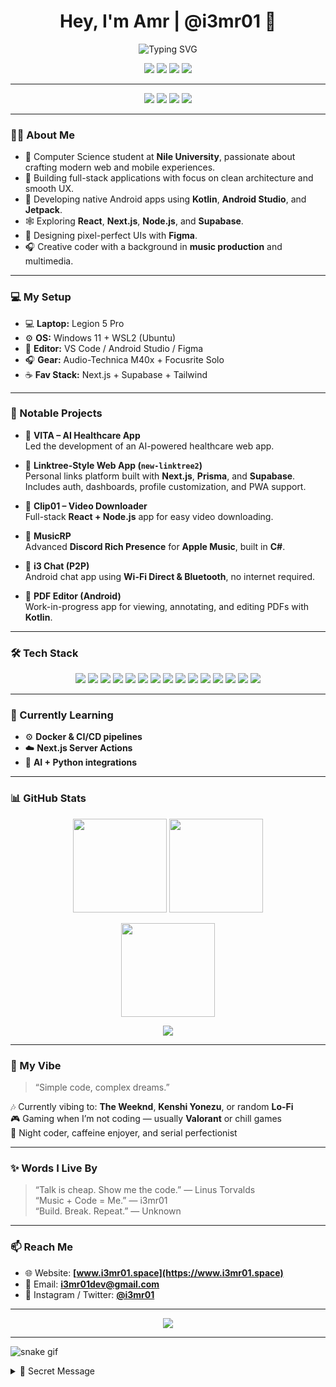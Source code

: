 <!-- Profile README for @i3mr01 -->
<h1 align="center">Hey, I'm Amr | @i3mr01 👋</h1>

<p align="center">
  <img src="https://readme-typing-svg.demolab.com?font=Fira+Code&pause=1000&center=true&vCenter=true&width=500&lines=Computer+Science+Student;Full-Stack+Developer;UI%2FUX+Designer;Music+Producer" alt="Typing SVG" />
</p>

<p align="center">
  <a href="https://www.i3mr01.space"><img src="https://img.shields.io/badge/Portfolio-i3mr01.space-brightgreen?logo=googlechrome&logoColor=white"></a>
  <a href="mailto:i3mr01dev@gmail.com"><img src="https://img.shields.io/badge/Email-i3mr01dev%40gmail.com-informational?logo=gmail"></a>
  <a href="https://www.linkedin.com/in/i3mr01"><img src="https://img.shields.io/badge/LinkedIn-Amr%20Khaled-blue?logo=linkedin"></a>
  <img src="https://komarev.com/ghpvc/?username=i3mr01&label=Profile%20views&color=brightgreen" />
</p>

---

<p align="center">
  <img src="https://img.shields.io/badge/Code%20Time-Night%20Owl%20🌙-purple?style=for-the-badge">
  <img src="https://img.shields.io/badge/Coffee-Powered☕-brown?style=for-the-badge">
  <img src="https://img.shields.io/badge/Linux-Lover🐧-black?style=for-the-badge">
  <img src="https://img.shields.io/badge/Music-Addict🎧-blue?style=for-the-badge">
</p>

---

### 🧑‍💻 About Me
- 🏫 Computer Science student at **Nile University**, passionate about crafting modern web and mobile experiences.  
- 🚀 Building full-stack applications with focus on clean architecture and smooth UX.  
- 📱 Developing native Android apps using **Kotlin**, **Android Studio**, and **Jetpack**.  
- 🕸️ Exploring **React**, **Next.js**, **Node.js**, and **Supabase**.  
- 🎨 Designing pixel-perfect UIs with **Figma**.  
- 🎧 Creative coder with a background in **music production** and multimedia.  

---

### 💻 My Setup
- 💻 **Laptop:** Legion 5 Pro  
- ⚙️ **OS:** Windows 11 + WSL2 (Ubuntu)  
- 🧰 **Editor:** VS Code / Android Studio / Figma  
- 🎧 **Gear:** Audio-Technica M40x + Focusrite Solo  
- ☕ **Fav Stack:** Next.js + Supabase + Tailwind  

---

### 🚀 Notable Projects

- 🏥 **VITA – AI Healthcare App**  
  Led the development of an AI-powered healthcare web app.  

- 🔗 **Linktree-Style Web App (`new-linktree2`)**  
  Personal links platform built with **Next.js**, **Prisma**, and **Supabase**.  
  Includes auth, dashboards, profile customization, and PWA support.  

- 🎥 **Clip01 – Video Downloader**  
  Full-stack **React + Node.js** app for easy video downloading.  

- 🎵 **MusicRP**  
  Advanced **Discord Rich Presence** for **Apple Music**, built in **C#**.  

- 💬 **i3 Chat (P2P)**  
  Android chat app using **Wi-Fi Direct & Bluetooth**, no internet required.  

- 📄 **PDF Editor (Android)**  
  Work-in-progress app for viewing, annotating, and editing PDFs with **Kotlin**.  

---

### 🛠️ Tech Stack
<p align="center">
  <img src="https://img.shields.io/badge/JavaScript-F7DF1E?logo=javascript&logoColor=black" />
  <img src="https://img.shields.io/badge/TypeScript-3178C6?logo=typescript&logoColor=white" />
  <img src="https://img.shields.io/badge/React-20232a?logo=react&logoColor=61DAFB" />
  <img src="https://img.shields.io/badge/Next.js-000000?logo=nextdotjs&logoColor=white" />
  <img src="https://img.shields.io/badge/Tailwind_CSS-06B6D4?logo=tailwindcss&logoColor=white" />
  <img src="https://img.shields.io/badge/Node.js-339933?logo=nodedotjs&logoColor=white" />
  <img src="https://img.shields.io/badge/Firebase-FFCA28?logo=firebase&logoColor=black" />
  <img src="https://img.shields.io/badge/Supabase-3FCF8E?logo=supabase&logoColor=white" />
  <img src="https://img.shields.io/badge/Python-3776AB?logo=python&logoColor=white" />
  <img src="https://img.shields.io/badge/Kotlin-7F52FF?logo=kotlin&logoColor=white" />
  <img src="https://img.shields.io/badge/Android_Studio-3DDC84?logo=androidstudio&logoColor=white" />
  <img src="https://img.shields.io/badge/C%23-239120?logo=csharp&logoColor=white" />
  <img src="https://img.shields.io/badge/Figma-F24E1E?logo=figma&logoColor=white" />
  <img src="https://img.shields.io/badge/Docker-2496ED?logo=docker&logoColor=white" />
  <img src="https://img.shields.io/badge/Git-%23F05032?logo=git&logoColor=white" />
</p>

---

### 🧠 Currently Learning
- ⚙️ **Docker & CI/CD pipelines**  
- ☁️ **Next.js Server Actions**  
- 🤖 **AI + Python integrations**  

---

### 📊 GitHub Stats
<p align="center">
  <img src="https://github-readme-stats.vercel.app/api?username=i3mr01&show_icons=true&theme=transparent" height="150" />
  <img src="https://github-readme-stats.vercel.app/api/top-langs/?username=i3mr01&layout=compact&theme=transparent" height="150" />
</p>

<p align="center">
  <img src="https://streak-stats.demolab.com?user=i3mr01&theme=transparent" height="150" />
</p>

<p align="center">
  <img src="https://github-profile-trophy.vercel.app/?username=i3mr01&theme=radical&no-frame=true&no-bg=true&margin-w=5" />
</p>

---

### 🪩 My Vibe
> “Simple code, complex dreams.”

🎶 Currently vibing to: **The Weeknd**, **Kenshi Yonezu**, or random **Lo-Fi**  
🎮 Gaming when I’m not coding — usually **Valorant** or chill games  
🌙 Night coder, caffeine enjoyer, and serial perfectionist  

---

### ✨ Words I Live By
> “Talk is cheap. Show me the code.” — Linus Torvalds  
> “Music + Code = Me.” — i3mr01  
> “Build. Break. Repeat.” — Unknown  

---

### 📫 Reach Me
- 🌐 Website: **[www.i3mr01.space](https://www.i3mr01.space)**  
- 📧 Email: **i3mr01dev@gmail.com**  
- 📱 Instagram / Twitter: **[@i3mr01](https://instagram.com/i3mr01)**  

---

<p align="center">
  <img src="https://github-readme-activity-graph.vercel.app/graph?username=i3mr01&theme=react-dark" />
</p>

---

![snake gif](https://github.com/i3mr01/i3mr01/blob/output/github-contribution-grid-snake.svg)

<details>
<summary>💬 Secret Message</summary>
<p>You're a real one for scrolling all the way down here 😎</p>
</details>
